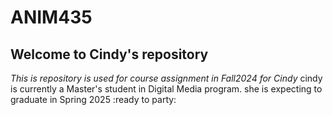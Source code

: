 # ANIM435
## Welcome to Cindy's repository 
*This is repository is used for course assignment in Fall2024 for Cindy*
cindy is currently a Master's student in Digital Media program.
she is expecting to graduate in Spring 2025 :ready to party:
